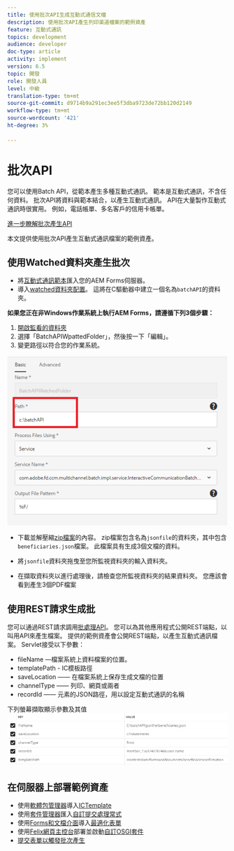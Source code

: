 ```yaml
---
title: 使用批次API生成互動式通信文檔
description: 使用批次API產生列印渠道檔案的範例資產
feature: 互動式通訊
topics: development
audience: developer
doc-type: article
activity: implement
version: 6.5
topic: 開發
role: 開發人員
level: 中級
translation-type: tm+mt
source-git-commit: d9714b9a291ec3ee5f3dba9723de72bb120d2149
workflow-type: tm+mt
source-wordcount: '421'
ht-degree: 3%

---
```



# 批次API

您可以使用Batch API，從範本產生多種互動式通訊。 範本是互動式通訊，不含任何資料。 批次API將資料與範本結合，以產生互動式通訊。 API在大量製作互動式通訊時很實用。 例如，電話帳單、多名客戶的信用卡帳單。

[進一步瞭解批次產生API](https://docs.adobe.com/content/help/en/experience-manager-65/forms/interactive-communications/generate-multiple-interactive-communication-using-batch-api.html)

本文提供使用批次API產生互動式通訊檔案的範例資產。

## 使用Watched資料夾產生批次

* 將[互動式通訊範本](assets/Beneficiaries-confirmation.zip)匯入您的AEM Forms伺服器。
* 導入[watched資料夾配置](assets/batch-generation-api.zip)。 這將在C驅動器中建立一個名為`batchAPI`的資料夾。

**如果您正在非Windows作業系統上執行AEM Forms，請遵循下列3個步驟：**

1. [開啟監看的資料夾](http://localhost:4502/libs/fd/core/WatchfolderUI/content/UI.html)
2. 選擇「BatchAPIWpattedFolder」，然後按一下「編輯」。
3. 變更路徑以符合您的作業系統。

![路徑](assets/watched-folder-batch-api-basic.PNG)

* 下載並解壓縮[zip檔案](assets/jsonfile.zip)的內容。 zip檔案包含名為`jsonfile`的資料夾，其中包含`beneficiaries.json`檔案。 此檔案具有生成3個文檔的資料。

* 將`jsonfile`資料夾拖曳至您所監視資料夾的輸入資料夾。
* 在擷取資料夾以進行處理後，請檢查您所監視資料夾的結果資料夾。 您應該會看到產生3個PDF檔案

## 使用REST請求生成批

您可以通過REST請求調用[批處理API](https://helpx.adobe.com/experience-manager/6-5/forms/javadocs/index.html)。 您可以為其他應用程式公開REST端點，以叫用API來產生檔案。
提供的範例資產會公開REST端點，以產生互動式通訊檔案。 Servlet接受以下參數：

* fileName —檔案系統上資料檔案的位置。
* templatePath - IC模板路徑
* saveLocation —— 在檔案系統上保存生成文檔的位置
* channelType —— 列印、網頁或兩者
* recordId —— 元素的JSON路徑，用以設定互動式通訊的名稱

下列螢幕擷取顯示參數及其值
![sample request](assets/generate-ic-batch-servlet.PNG)

## 在伺服器上部署範例資產

* 使用[軟體包管理器](http://localhost:4502/crx/packmgr/index.jsp)導入[ICTemplate](assets/ICTemplate.zip)
* 使用[套件管理器](http://localhost:4502/crx/packmgr/index.jsp)匯入[自訂提交處理常式](assets/BatchAPICustomSubmit.zip)
* 使用[Forms和文檔介面](http://localhost:4502/aem/forms.html/content/dam/formsanddocuments)導入[最適化表單](assets/BatchGenerationAPIAF.zip)
* 使用[Felix網頁主控台](http://localhost:4502/system/console/bundles)部署並啟動[自訂OSGI套件](assets/batchgenerationapi.batchgenerationapi.core-1.0-SNAPSHOT.jar)
* [提交表單以觸發批次產生](http://localhost:4502/content/dam/formsanddocuments/batchgenerationapi/jcr:content?wcmmode=disabled)

